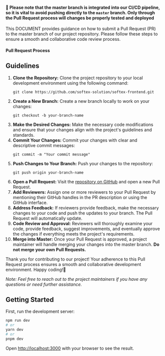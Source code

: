 #### 🚨 Please note that the master branch is integrated into our CI/CD pipeline, so it is vital to avoid pushing directly to the `master` branch. Only through the Pull Request process will changes be properly tested and deployed

This DOCUMENT provides guidance on how to submit a Pull Request (PR) to the master branch of our project repository. Please follow these steps to ensure a smooth and collaborative code review process.
 
#### Pull Request Process

## Guidelines

1. **Clone the Repository:** Clone the project repository to your local development environment using the following command:
   ```
   git clone https://github.com/softex-solution/softex-frontend.git
   ```
2. **Create a New Branch:** Create a new branch locally to work on your changes:
   ```
   git checkout -b your-branch-name
   ```
3. **Make the Desired Changes:** Make the necessary code modifications and ensure that your changes align with the project's guidelines and standards.
4. **Commit Your Changes:** Commit your changes with clear and descriptive commit messages:
   ```
   git commit -m "Your commit message"
   ```
5. **Push Changes to Your Branch:** Push your changes to the repository:
   ```
   git push origin your-branch-name
   ```
6. **Open a Pull Request:** Visit the [repository on GitHub](https://github.com/softex-solution/softex-frontend/pulls) and open a new Pull Request.
7. **Add Reviewers:** Assign one or more reviewers to your Pull Request by mentioning their GitHub handles in the PR description or using the GitHub interface.
8. **Address Feedback:** If reviewers provide feedback, make the necessary changes to your code and push the updates to your branch. The Pull Request will automatically update.
9. **Code Review and Approval:** Reviewers will thoroughly examine your code, provide feedback, suggest improvements, and eventually approve the changes if everything meets the project's requirements.
10. **Merge into Master:** Once your Pull Request is approved, a project maintainer will handle merging your changes into the master branch. **Do not merge your own Pull Requests.**

Thank you for contributing to our project! Your adherence to this Pull Request process ensures a smooth and collaborative development environment. 
Happy coding!🙌

*Note: Feel free to reach out to the project maintainers if you have any questions or need further assistance.*




## Getting Started

First, run the development server:

```bash
npm run dev
# or
yarn dev
# or
pnpm dev
```

Open [http://localhost:3000](http://localhost:3000) with your browser to see the result.




<!-- ------------------DEVELOPED BY S0FTEX SOLUTION------------------- -->
